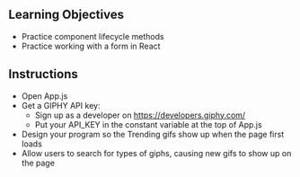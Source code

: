 ## Learning Objectives
- Practice component lifecycle methods
- Practice working with a form in React

## Instructions
- Open App.js
- Get a GIPHY API key: 
  - Sign up as a developer on https://developers.giphy.com/
  - Put your API_KEY in the constant variable at the top of App.js
- Design your program so the Trending gifs show up when the page first loads
- Allow users to search for types of giphs, causing new gifs to show up on the page